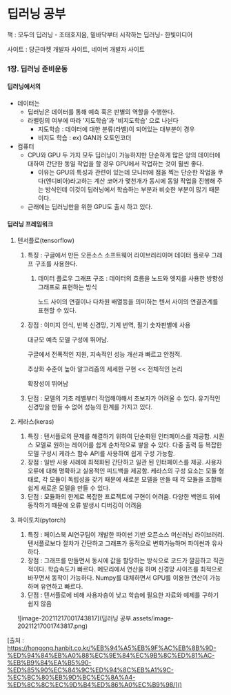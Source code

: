 # 딥러닝 공부



책 : 모두의 딥러닝 - 조태호지음, 밑바닥부터 시작하는 딥러닝- 한빛미디어

사이트 : 당근마켓 개발자 사이트, 네이버 개발자 사이트

### 1장. 딥러닝 준비운동

#### 딥러닝에서의 

 - 데이터는
    - 딥러닝은 데이터를 통해 예측 혹은 판별의 역할을 수행한다. 
    - 라밸링의 여부에 따라 '지도학습'과 '비지도학습' 으로 나뉜다
       - 지도학습 : 데이터에 대한 분류(라벨)이 되어있는 대부분이 경우
       - 비지도 학습 : ex) GAN과 오토인코더
 - 컴퓨터
   	- CPU와 GPU 두 가지 모두 딥러닝이 가능하지만 단순하게 많은 양의 데이터에 대하여 간단한 동일 작업을 할 경우 GPU에서 작업하는 것이 훨씬 좋다. 
      	- 이유는 GPU의 특성과 관련이 있는데 모니터에 점을 찍는 단순한 작업을 쿠다(엔디비아)라고하는 계산 코어가  몇천개가 동시에 동일 작업을 진행해 주는 방식인데 이것이 딥러닝에서 학습하는 부분과 비슷한 부분이 많기 때문이다.
   	- 근래에는 딥러닝만을 위한 GPU도 출시 하고 있다.



#### 딥러닝 프레임워크

1. 텐서플로(tensorflow)

   1. 특징 : 구글에서 만든 오픈소스 소프트웨어 라이브러리이며 데이터 플로우 그래프 구조를 사용한다. 

      1. 데이터 플로우 그래프 구조 : 데이터의 흐름을 노드와 엣지를 사용한 방향성 그래프로 표현하는 방식 

         노드 사이의 연결이나 다차원 배열등을 의미하는 텐서 사이의 연결관계를 표현할 수 있다.

   2. 장점 : 이미지 인식, 반복 신경망, 기계 번역, 필기 숫자판별에 사용

       대규모 예측 모델 구성에 뛰어남.  

      구글에서 전폭적인 지원, 지속적인 성능 개선과 빠르고 안정적.

      추상화 수준이 높아 알고리즘의 세세한 구현 << 전체적인 논리

      확장성이 뛰어남

   3. 단점 : 모델의 기초 레벨부터 작업해야해서 초보자가 어려울 수 있다. 유기적인 신경망을 만들 수 없어 성능의 한계를 가지고 있다.

   

2. 케라스(keras)

   1. 특징 : 텐서플로의 문제를 해결하기 위하여 단순화된 인터페이스를 제공함. 시퀀스 모델로 원하는 레이어를 쉽게 순차적으로 쌓을 수 있다. 다중 출력 등 복잡한 모델 구성시 케라스 함수 API를 사용하여 쉽게 구성 가능함. 
   2. 장점 : 일반 사용 사례에 최적화된 간단하고 일관 된 인터페이스를 제공. 사용자 오류에 대해 명확하고 실용적인 피드백을 제공함. 케라스의 구성 요소는 모듈 형태로, 각 모듈이 독립성을 갖기 때문에 새로운 모델을 만들 때 각 모듈을 조합해 쉽게 새로운 모델을 만들 수 있다.
   3. 단점 : 모듈화의 한계로 복잡한 프로젝트에 구현이 어려움. 다양한 백엔드 위에 동작하기 때문에 오류 발생시 디버깅이 어려움

   

3. 파이토치(pytorch)

   1.  특징 : 페이스북 AI연구팀이 개발한 파이썬 기반 오픈소스 머신러닝 라이브러리. 텐서플로보다 절차가 간단하고 그래프가 동적으로 변화가능하며 파이썬과 유사하다.
   2.  장점 : 그래프를 만들면서 동시에 값을 할당하는 방식으로 코드가 깔끔하고 직관적이다. 학습속도가 빠르다.  메모리에서 연산을 하며 신경망 사이즈를 최적으로 바꾸면서 동작이 가능하다. Numpy를 대체하면서 GPU를 이용한 연산이 가능하며 유연하고 빠르다.
   3. 단점 : 텐서플로에 비해 사용자층이 낮고 학습에 필요한 자료와 예제를 구하기 쉽지 않음

   ![image-20211217001743817](딥러닝 공부.assets/image-20211217001743817.png)

[출처 : https://hongong.hanbit.co.kr/%EB%94%A5%EB%9F%AC%EB%8B%9D-%ED%94%84%EB%A0%88%EC%9E%84%EC%9B%8C%ED%81%AC-%EB%B9%84%EA%B5%90-%ED%85%90%EC%84%9C%ED%94%8C%EB%A1%9C-%EC%BC%80%EB%9D%BC%EC%8A%A4-%ED%8C%8C%EC%9D%B4%ED%86%A0%EC%B9%98/]()



